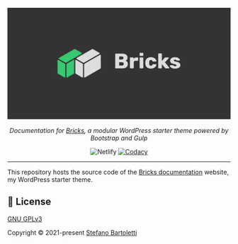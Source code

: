 ![Bricks](/docs/.vuepress/public/preview.png)

<div align="center">

*Documentation for [Bricks](https://github.com/stefanobartoletti/bricks), a modular WordPress starter theme powered by Bootstrap and Gulp*

![Netlify](https://img.shields.io/netlify/e87811e1-2155-441c-9b37-a530af318ff7)
[![Codacy](https://img.shields.io/codacy/grade/03863dfa01c44a8fb7f4e4e691948dd1)](https://app.codacy.com/gh/stefanobartoletti/bricks-docs)

---

</div>

This repository hosts the source code of the [Bricks documentation](https://bricks.stefanobartoletti.it/) website, my WordPress starter theme.

## 📝 License

[GNU GPLv3](https://github.com/stefanobartoletti/bricks/blob/master/LICENSE.txt)

Copyright © 2021-present [Stefano Bartoletti](https://github.com/stefanobartoletti)
